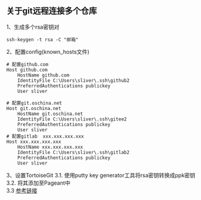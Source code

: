 ## 关于git远程连接多个仓库 
1、生成多个rsa密钥对
```
ssh-keygen -t rsa -C "邮箱"
```
2、配置config(known_hosts文件)
```
# 配置github.com
Host github.com                 
    HostName github.com
    IdentityFile C:\Users\sliver\.ssh\github2
    PreferredAuthentications publickey
    User sliver

# 配置git.oschina.net 
Host git.oschina.net 
    HostName git.oschina.net
    IdentityFile C:\Users\sliver\.ssh\gitee2
    PreferredAuthentications publickey
    User sliver
# 配置gitlab  xxx.xxx.xxx.xxx
Host xxx.xxx.xxx.xxx
    HostName xxx.xxx.xxx.xxx
    IdentityFile C:\Users\sliver\.ssh\gitlab2
    PreferredAuthentications publickey
    User sliver
```
3、设置TortoiseGit
  3.1. 使用putty key generator工具将rsa密钥转换成ppk密钥  
  3.2. 将其添加至Pageant中  
  3.3 [参考链接](https://blog.csdn.net/bendanbaichi1989/article/details/17916795)
